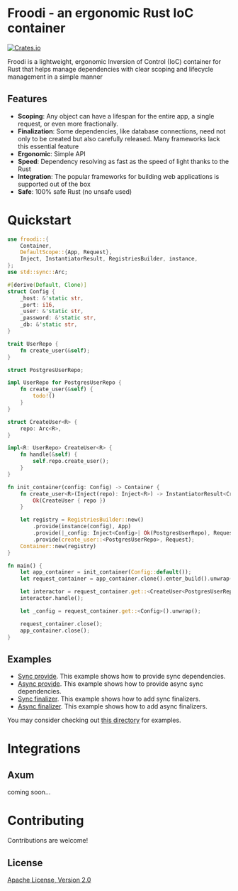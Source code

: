 # Froodi - an ergonomic Rust IoC container

[![Crates.io][crates-badge]][crates-url]

Froodi is a lightweight, ergonomic Inversion of Control (IoC) container for Rust that helps manage dependencies with clear scoping and lifecycle management in a simple manner

## Features

- **Scoping**: Any object can have a lifespan for the entire app, a single request, or even more fractionally.
- **Finalization**: Some dependencies, like database connections, need not only to be created but also carefully released. Many frameworks lack this essential feature
- **Ergonomic**: Simple API
- **Speed**: Dependency resolving as fast as the speed of light thanks to the Rust
- **Integration**: The popular frameworks for building web applications is supported out of the box
- **Safe**: 100% safe Rust (no unsafe used)

# Quickstart
```rust
use froodi::{
    Container,
    DefaultScope::{App, Request},
    Inject, InstantiatorResult, RegistriesBuilder, instance,
};
use std::sync::Arc;

#[derive(Default, Clone)]
struct Config {
    _host: &'static str,
    _port: i16,
    _user: &'static str,
    _password: &'static str,
    _db: &'static str,
}

trait UserRepo {
    fn create_user(&self);
}

struct PostgresUserRepo;

impl UserRepo for PostgresUserRepo {
    fn create_user(&self) {
        todo!()
    }
}

struct CreateUser<R> {
    repo: Arc<R>,
}

impl<R: UserRepo> CreateUser<R> {
    fn handle(&self) {
        self.repo.create_user();
    }
}

fn init_container(config: Config) -> Container {
    fn create_user<R>(Inject(repo): Inject<R>) -> InstantiatorResult<CreateUser<R>> {
        Ok(CreateUser { repo })
    }

    let registry = RegistriesBuilder::new()
        .provide(instance(config), App)
        .provide(|_config: Inject<Config>| Ok(PostgresUserRepo), Request)
        .provide(create_user::<PostgresUserRepo>, Request);
    Container::new(registry)
}

fn main() {
    let app_container = init_container(Config::default());
    let request_container = app_container.clone().enter_build().unwrap();

    let interactor = request_container.get::<CreateUser<PostgresUserRepo>>().unwrap();
    interactor.handle();

    let _config = request_container.get::<Config>().unwrap();

    request_container.close();
    app_container.close();
}
```

## Examples
 - [Sync provide][examples/sync_provide]. This example shows how to provide sync dependencies.
 - [Async provide][examples/async_provide]. This example shows how to provide async sync dependencies.
 - [Sync finalizer][examples/sync_finalizer]. This example shows how to add sync finalizers.
 - [Async finalizer][examples/async_finalizer]. This example shows how to add async finalizers.

You may consider checking out [this directory][examples] for examples.

# Integrations
## Axum
coming soon...

# Contributing

Contributions are welcome!

## License
[Apache License, Version 2.0][license_apache]

[examples]: https://github.com/Desiders/froodi/tree/master/examples
[examples/sync_provide]: https://github.com/Desiders/froodi/tree/master/examples/sync_provide
[examples/async_provide]: https://github.com/Desiders/froodi/tree/master/examples/async_provide
[examples/sync_finalizer]: https://github.com/Desiders/froodi/tree/master/examples/sync_finalizer
[examples/async_finalizer]: https://github.com/Desiders/froodi/tree/master/examples/async_finalizer

[license_apache]: https://github.com/Desiders/froodi/blob/master/froodi/LICENSE
[docs]: https://docs.rs/froodi
[crates-badge]: https://img.shields.io/crates/v/froodi.svg
[crates-url]: https://crates.io/crates/froodi

